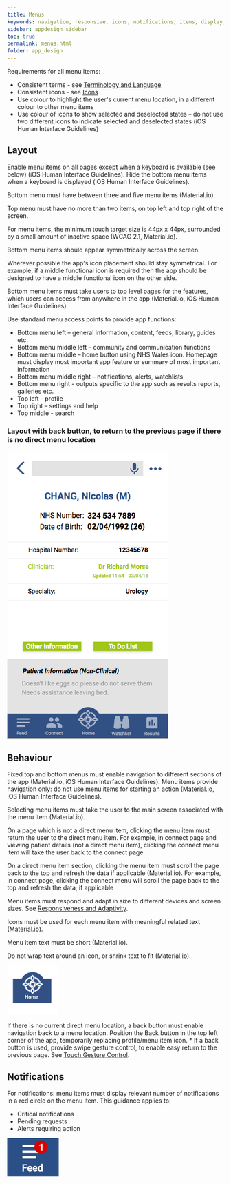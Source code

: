 ```yaml
---
title: Menus 
keywords: navigation, responsive, icons, notifications, items, display, screens, 
sidebar: appdesign_sidebar
toc: true
permalink: menus.html
folder: app_design 
---
```



Requirements for all menu items:
* Consistent terms - see [Terminology and Language](/terminology-and-language.html)
* Consistent icons - see [Icons](/icons.html)
* Use colour to highlight the user's current menu location, in a different colour to other menu items  
* Use colour of icons to show selected and deselected states – do not use two different icons to indicate selected and deselected states (iOS Human Interface Guidelines)  

## Layout

Enable menu items on all pages except when a keyboard is available (see below) (iOS Human Interface Guidelines).  Hide the bottom menu items when a keyboard is displayed (iOS Human Interface Guidelines).  

Bottom menu must have between three and five menu items (Material.io).  

Top menu must have no more than two items, on top left and top right of the screen.  

For menu items, the minimum touch target size is 44px x 44px, surrounded by a small amount of inactive space (WCAG 2.1, Material.io).   

Bottom menu items should appear symmetrically across the screen.   

Wherever possible the app's icon placement should stay symmetrical. For example, if a middle functional icon is required then the app should be designed to have a middle functional icon on the other side.

Bottom menu items must take users to top level pages for the features, which users can access from anywhere in the app (Material.io, iOS Human Interface Guidelines).

Use standard menu access points to provide app functions:
* Bottom menu left – general information, content, feeds, library, guides etc.
* Bottom menu middle left – community and communication functions
* Bottom menu middle – home button using NHS Wales icon. Homepage must display most important app feature or summary of most important information
* Bottom menu middle right – notifications, alerts, watchlists
* Bottom menu right - outputs specific to the app such as results reports, galleries etc.
* Top left - profile
* Top right – settings and help
* Top middle - search

### Layout with back button, to return to the previous page if there is no direct menu location  
<img class="img-responsive img-thumbnail" src="/images/examples/design-standards-navigation-example-1.png">

## Behaviour
Fixed top and bottom menus must enable navigation to different sections of the app (Material.io, iOS Human Interface Guidelines).  Menu items provide navigation only: do not use menu items for starting an action (Material.io, iOS Human Interface Guidelines).  

Selecting menu items must take the user to the main screen associated with the menu item (Material.io).

On a page which is not a direct menu item, clicking the menu item must return the user to the direct menu item. For example, in connect page and viewing patient details (not a direct menu item), clicking the connect menu item will take the user back to the connect page.

On a direct menu item section, clicking the menu item must scroll the page back to the top and refresh the data if applicable (Material.io). For example, in connect page, clicking the connect menu will scroll the page back to the top and refresh the data, if applicable  

Menu items must respond and adapt in size to different devices and screen sizes. See [Responsiveness  and Adaptivity](/responsiveness.html).
    
Icons must be used for each menu item with meaningful related text (Material.io).

Menu item text must be short (Material.io).  

Do not wrap text around an icon, or shrink text to fit (Material.io).

<img src="/images/examples/design-standards-navigation-menus.png" style="max-width: 120px"> 

If there is no current direct menu location, a back button must enable navigation back to a menu location. Position the Back button in the top left corner of the app, temporarily replacing profile/menu item icon.  * If a back button is used, provide swipe gesture control, to enable easy return to the previous page. See [Touch Gesture Control](/touch-gesture-control.html).  

## Notifications
For notifications: menu items must display relevant number of notifications in a red circle on the menu item. This guidance applies to:

* Critical notifications
* Pending requests
* Alerts requiring action

<img src="/images/examples/design-standards-navigation-feed-image.png" style="max-width: 120px">
